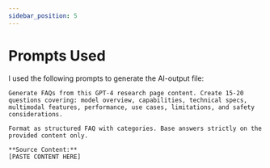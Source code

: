 ```yaml
---
sidebar_position: 5
---
```


# Prompts Used

I used the following prompts to generate the AI-output file:

```text
Generate FAQs from this GPT-4 research page content. Create 15-20 questions covering: model overview, capabilities, technical specs, multimodal features, performance, use cases, limitations, and safety considerations. 

Format as structured FAQ with categories. Base answers strictly on the provided content only.

**Source Content:**
[PASTE CONTENT HERE]
```
